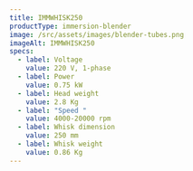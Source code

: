 ```yaml
---
title: IMMWHISK250
productType: immersion-blender
image: /src/assets/images/blender-tubes.png
imageAlt: IMMWHISK250
specs:
  - label: Voltage
    value: 220 V, 1-phase
  - label: Power
    value: 0.75 kW
  - label: Head weight
    value: 2.8 Kg
  - label: "Speed "
    value: 4000-20000 rpm
  - label: Whisk dimension
    value: 250 mm
  - label: Whisk weight
    value: 0.86 Kg
---
```

